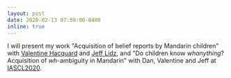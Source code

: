 ```yaml
---
layout: post
date: 2020-02-13 07:59:00-0400
inline: true
---
```


I will present my work "Acquisition of belief reports by Mandarin children" with [Valentine Hacquard](http://ling.umd.edu/~hacquard/) and [Jeff Lidz](http://ling.umd.edu/~jlidz/), and "Do children know *whanything*? Acquisition of *wh*-ambiguity in Mandarin" with Dan, Valentine and Jeff at [IASCL2020](https://iascl2020.com/).
